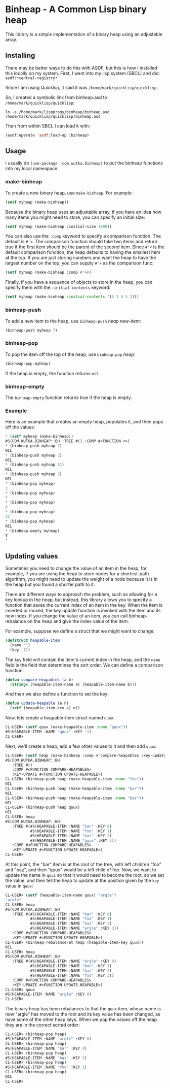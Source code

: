 # Binheap - A Common Lisp binary heap

This library is a simple implementation of a binary heap using
an adjustable array.

## Installing

There may be better ways to do this with ASDF, but this is how I
installed this locally on my system. First, I went into my lisp
system (SBCL) and did: `asdf:*central-registry*`

Since I am using Quicklsp, it said it was `/home/mark/quicklisp/quicklisp`.

So, I created a symbolic link from binheap.asd to `/home/mark/quicklisp/quicklisp`:

```shell
ln -s /home/mark/lispprogs/binheap/binheap.asd /home/mark/quicklisp/quicklisp/binheap.asd
```

Then from within SBCL I can load it with:

```lisp
(asdf:operate 'asdf:load-op :binheap)
```

## Usage

I usually do `(use-package :com.wutka.binheap)` to put the binheap
functions into my local namespace.

### make-binheap

To create a new binary heap, use `make-binheap`. For example:

```lisp
(setf myheap (make-binheap))
```

Because the binary heap uses an adjustable array, if you have an
idea how many items you might need to store, you can specify an
initial size:

```lisp
(setf myheap (make-binheap :initial-size 1000))
```

You can also use the `:comp` keyword to specify a comparison function.
The default is `#'<`. The
comparison function should take two items and return true if the
first item should be the parent of the second item. Since `#'<` is the
default comparison function, the heap defaults to having the smallest
item at the top. If you are just storing numbers and want the heap
to have the largest number on the top, you can supply `#'>` as the
comparison func:

```lisp
(setf myheap (make-binheap :comp #'>))
```

Finally, if you have a sequence of objects to store in the heap,
you can specify them with the `:initial-contents` keyword:

```lisp
(setf myheap (make-binheap :initial-contents '(5 1 4 3 2)))
```

### binheap-push

To add a new item to the heap, use `binheap-push` _heap_ _new-item_:

```lisp
(binheap-push myheap 7)
```

### binheap-pop

To pop the item off the top of the heap, use `binheap-pop` _heap_:

```lisp
(binheap-pop myheap)
```

If the heap is empty, the function returns `nil`.

### binheap-empty

The `binheap-empty` function returns true if the heap is empty.

### Example

Here is an example that creates an empty heap, populates it, and
then pops off the values:

```lisp
* (setf myheap (make-binheap))
#S(COM.WUTKA.BINHEAP::BH :TREE #() :COMP #<FUNCTION <>)
* (binheap-push myheap 7)
NIL
* (binheap-push myheap 3)
NIL
* (binheap-push myheap 12)
NIL
* (binheap-push myheap 8)
NIL
* (binheap-pop myheap)
3
* (binheap-pop myheap)
7
* (binheap-pop myheap)
8
* (binheap-pop myheap)
12
* (binheap-pop myheap)
NIL
* (binheap-empty myheap)
T
*
```

## Updating values

Sometimes you need to change the value of an item in the heap, for example, if
you are using the heap to store nodes for a shortest-path algorithm, you might
need to update the weight of a node because it is in the heap but you found
a shorter path to it.

There are different ways to approach the problem, such as allowing for a key
lookup in the heap, but instead, this library allows you to specify a function
that saves the current index of an item in the key. When the item is inserted
or moved, the key update function is invoked with the item and its new index.
If you change the value of an item, you can call binheap-rebalance on the heap
and give the index value of the item.

For example, suppose we define a struct that we might want to change:
```lisp
(defstruct heapable-item
  (name "")
  (key -1))
```

The `key` field will contain the item's current index in the heap, and the
`name` field is the field that determines the sort order. We can define a
comparison function:
```lisp
(defun compare-heapables (a b)
  (string< (heapable-item-name a) (heapable-item-name b)))
```

And then we also define a function to set the key:
```lisp
(defun update-heapable (a n)
  (setf (heapable-item-key a) n))
```

Now, lets create a heapable-item struct named `quux`:
```lisp
CL-USER> (setf quux (make-heapable-item :name "quux"))
#S(HEAPABLE-ITEM :NAME "quux" :KEY -1)
CL-USER> 
```

Next, we'll create a heap, add a few other values to it and
then add `quux`:
```lisp
CL-USER> (setf heap (make-binheap :comp #'compare-heapables :key-update #'update-heapable))
#S(COM.WUTKA.BINHEAP::BH
   :TREE #()
   :COMP #<FUNCTION COMPARE-HEAPABLES>
   :KEY-UPDATE #<FUNCTION UPDATE-HEAPABLE>)
CL-USER> (binheap-push heap (make-heapable-item :name "foo"))
NIL
CL-USER> (binheap-push heap (make-heapable-item :name "bar"))
NIL
CL-USER> (binheap-push heap (make-heapable-item :name "baz"))
NIL
CL-USER> (binheap-push heap quux)
NIL
CL-USER> heap
#S(COM.WUTKA.BINHEAP::BH
   :TREE #(#S(HEAPABLE-ITEM :NAME "bar" :KEY 0)
           #S(HEAPABLE-ITEM :NAME "foo" :KEY 1)
           #S(HEAPABLE-ITEM :NAME "baz" :KEY 2)
           #S(HEAPABLE-ITEM :NAME "quux" :KEY 3))
   :COMP #<FUNCTION COMPARE-HEAPABLES>
   :KEY-UPDATE #<FUNCTION UPDATE-HEAPABLE>)
CL-USER> 
```

At this point, the "bar" item is at the root of the tree, with left children "foo" and "baz",
and then "quux" would be a left child of foo. Now, we want to update the name in `quuz` so that
it would need to become the root, so we set the value, and then tell the heap to update at
the position given by the `key` value in `quux`:
```lisp
CL-USER> (setf (heapable-item-name quux) "argle")
"argle"
CL-USER> heap
#S(COM.WUTKA.BINHEAP::BH
   :TREE #(#S(HEAPABLE-ITEM :NAME "bar" :KEY 0)
           #S(HEAPABLE-ITEM :NAME "foo" :KEY 1)
           #S(HEAPABLE-ITEM :NAME "baz" :KEY 2)
           #S(HEAPABLE-ITEM :NAME "argle" :KEY 3))
   :COMP #<FUNCTION COMPARE-HEAPABLES>
   :KEY-UPDATE #<FUNCTION UPDATE-HEAPABLE>)
CL-USER> (binheap-rebalance-at heap (heapable-item-key quux))
NIL
CL-USER> heap
#S(COM.WUTKA.BINHEAP::BH
   :TREE #(#S(HEAPABLE-ITEM :NAME "argle" :KEY 0)
           #S(HEAPABLE-ITEM :NAME "bar" :KEY 1)
           #S(HEAPABLE-ITEM :NAME "baz" :KEY 2)
           #S(HEAPABLE-ITEM :NAME "foo" :KEY 3))
   :COMP #<FUNCTION COMPARE-HEAPABLES>
   :KEY-UPDATE #<FUNCTION UPDATE-HEAPABLE>)
CL-USER> quux
#S(HEAPABLE-ITEM :NAME "argle" :KEY 0)
CL-USER> 
```

The binary heap has been rebalances to that the `quux` item, whose name is now
"argle" has moved to the root and its key value has been changed, as have some
of the other heap keys. When we pop the values off the heap they are in the correct
sorted order:
```lisp
CL-USER> (binheap-pop heap)
#S(HEAPABLE-ITEM :NAME "argle" :KEY 0)
CL-USER> (binheap-pop heap)
#S(HEAPABLE-ITEM :NAME "bar" :KEY 0)
CL-USER> (binheap-pop heap)
#S(HEAPABLE-ITEM :NAME "baz" :KEY 2)
CL-USER> (binheap-pop heap)
#S(HEAPABLE-ITEM :NAME "foo" :KEY 1)
CL-USER> (binheap-pop heap)
NIL
CL-USER> 
```
